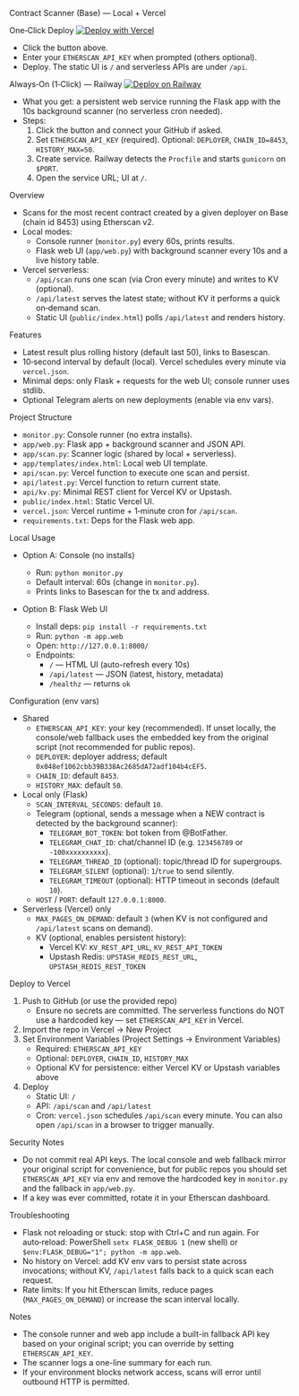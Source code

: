 Contract Scanner (Base) — Local + Vercel

One‑Click Deploy
[![Deploy with Vercel](https://vercel.com/button)](https://vercel.com/new/clone?repository-url=https%3A%2F%2Fgithub.com%2Fjjay6699%2Fcontract-scanner&project-name=contract-scanner&repository-name=contract-scanner&env=ETHERSCAN_API_KEY,DEPLOYER,CHAIN_ID,HISTORY_MAX&envDescription=Set%20ETHERSCAN_API_KEY%20(required).%20Optional%3A%20DEPLOYER%2C%20CHAIN_ID%20(8453),%20HISTORY_MAX%20(50).&envLink=https%3A%2F%2Fetherscan.io%2Fmyapikey)

- Click the button above.
- Enter your `ETHERSCAN_API_KEY` when prompted (others optional).
- Deploy. The static UI is `/` and serverless APIs are under `/api`.

Always‑On (1‑Click) — Railway
[![Deploy on Railway](https://railway.app/button.svg)](https://railway.app/new/template?template=https%3A%2F%2Fgithub.com%2Fjjay6699%2Fcontract-scanner&envs=ETHERSCAN_API_KEY,DEPLOYER,CHAIN_ID,HISTORY_MAX&optionalEnvs=DEPLOYER,CHAIN_ID,HISTORY_MAX)

- What you get: a persistent web service running the Flask app with the 10s background scanner (no serverless cron needed).
- Steps:
  1. Click the button and connect your GitHub if asked.
  2. Set `ETHERSCAN_API_KEY` (required). Optional: `DEPLOYER`, `CHAIN_ID=8453`, `HISTORY_MAX=50`.
  3. Create service. Railway detects the `Procfile` and starts `gunicorn` on `$PORT`.
  4. Open the service URL; UI at `/`.


Overview
- Scans for the most recent contract created by a given deployer on Base (chain id 8453) using Etherscan v2.
- Local modes:
  - Console runner (`monitor.py`) every 60s, prints results.
  - Flask web UI (`app/web.py`) with background scanner every 10s and a live history table.
- Vercel serverless:
  - `/api/scan` runs one scan (via Cron every minute) and writes to KV (optional).
  - `/api/latest` serves the latest state; without KV it performs a quick on‑demand scan.
  - Static UI (`public/index.html`) polls `/api/latest` and renders history.

Features
- Latest result plus rolling history (default last 50), links to Basescan.
- 10‑second interval by default (local). Vercel schedules every minute via `vercel.json`.
- Minimal deps: only Flask + requests for the web UI; console runner uses stdlib.
 - Optional Telegram alerts on new deployments (enable via env vars).

Project Structure
- `monitor.py`: Console runner (no extra installs).
- `app/web.py`: Flask app + background scanner and JSON API.
- `app/scan.py`: Scanner logic (shared by local + serverless).
- `app/templates/index.html`: Local web UI template.
- `api/scan.py`: Vercel function to execute one scan and persist.
- `api/latest.py`: Vercel function to return current state.
- `api/kv.py`: Minimal REST client for Vercel KV or Upstash.
- `public/index.html`: Static Vercel UI.
- `vercel.json`: Vercel runtime + 1‑minute cron for `/api/scan`.
- `requirements.txt`: Deps for the Flask web app.

Local Usage
- Option A: Console (no installs)
  - Run: `python monitor.py`
  - Default interval: 60s (change in `monitor.py`).
  - Prints links to Basescan for the tx and address.

- Option B: Flask Web UI
  - Install deps: `pip install -r requirements.txt`
  - Run: `python -m app.web`
  - Open: `http://127.0.0.1:8000/`
  - Endpoints:
    - `/` — HTML UI (auto-refresh every 10s)
    - `/api/latest` — JSON (latest, history, metadata)
    - `/healthz` — returns `ok`

Configuration (env vars)
- Shared
  - `ETHERSCAN_API_KEY`: your key (recommended). If unset locally, the console/web fallback uses the embedded key from the original script (not recommended for public repos).
  - `DEPLOYER`: deployer address; default `0x048ef1062cbb39B338Ac2685dA72adf104b4cEF5`.
  - `CHAIN_ID`: default `8453`.
  - `HISTORY_MAX`: default `50`.
- Local only (Flask)
  - `SCAN_INTERVAL_SECONDS`: default `10`.
  - Telegram (optional, sends a message when a NEW contract is detected by the background scanner):
    - `TELEGRAM_BOT_TOKEN`: bot token from @BotFather.
    - `TELEGRAM_CHAT_ID`: chat/channel ID (e.g. `123456789` or `-100xxxxxxxxxx`).
    - `TELEGRAM_THREAD_ID` (optional): topic/thread ID for supergroups.
    - `TELEGRAM_SILENT` (optional): `1`/`true` to send silently.
    - `TELEGRAM_TIMEOUT` (optional): HTTP timeout in seconds (default `10`).
  - `HOST` / `PORT`: default `127.0.0.1:8000`.
- Serverless (Vercel) only
  - `MAX_PAGES_ON_DEMAND`: default `3` (when KV is not configured and `/api/latest` scans on demand).
  - KV (optional, enables persistent history):
    - Vercel KV: `KV_REST_API_URL`, `KV_REST_API_TOKEN`
    - Upstash Redis: `UPSTASH_REDIS_REST_URL`, `UPSTASH_REDIS_REST_TOKEN`

Deploy to Vercel
1) Push to GitHub (or use the provided repo)
   - Ensure no secrets are committed. The serverless functions do NOT use a hardcoded key — set `ETHERSCAN_API_KEY` in Vercel.
2) Import the repo in Vercel → New Project
3) Set Environment Variables (Project Settings → Environment Variables)
   - Required: `ETHERSCAN_API_KEY`
   - Optional: `DEPLOYER`, `CHAIN_ID`, `HISTORY_MAX`
   - Optional KV for persistence: either Vercel KV or Upstash variables above
4) Deploy
   - Static UI: `/`
   - API: `/api/scan` and `/api/latest`
   - Cron: `vercel.json` schedules `/api/scan` every minute. You can also open `/api/scan` in a browser to trigger manually.

Security Notes
- Do not commit real API keys. The local console and web fallback mirror your original script for convenience, but for public repos you should set `ETHERSCAN_API_KEY` via env and remove the hardcoded key in `monitor.py` and the fallback in `app/web.py`.
- If a key was ever committed, rotate it in your Etherscan dashboard.

Troubleshooting
- Flask not reloading or stuck: stop with Ctrl+C and run again. For auto‑reload: PowerShell `setx FLASK_DEBUG 1` (new shell) or `$env:FLASK_DEBUG="1"; python -m app.web`.
- No history on Vercel: add KV env vars to persist state across invocations; without KV, `/api/latest` falls back to a quick scan each request.
- Rate limits: If you hit Etherscan limits, reduce pages (`MAX_PAGES_ON_DEMAND`) or increase the scan interval locally.

Notes
- The console runner and web app include a built-in fallback API key based on your original script; you can override by setting `ETHERSCAN_API_KEY`.
- The scanner logs a one-line summary for each run.
- If your environment blocks network access, scans will error until outbound HTTP is permitted.
